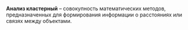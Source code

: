 **Анализ кластерный** – совокупность математических методов, предназначенных для формирования информации о расстояниях или связях между объектами.